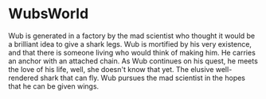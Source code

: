 # WubsWorld
 Wub is generated in a factory by the mad scientist who thought it would be a brilliant idea to give a shark legs. Wub is mortified by his very existence, and that there is someone living who would think of making him. He carries an anchor with an attached chain. As Wub continues on his quest, he meets the love of his life, well, she doesn't know that yet. The elusive well-rendered shark that can fly. Wub pursues the mad scientist in the hopes that he can be given wings.
